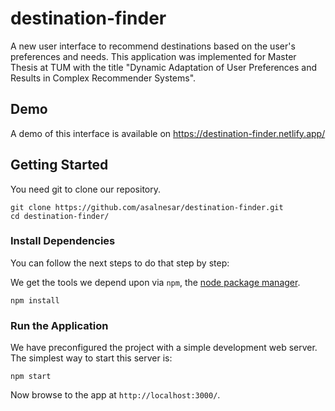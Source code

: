 # destination-finder
A new user interface to recommend destinations based on the user's preferences and needs. This application was implemented for Master Thesis at TUM with the title "Dynamic Adaptation of User Preferences and Results in Complex Recommender Systems". 

## Demo
A demo of this interface is available on https://destination-finder.netlify.app/
## Getting Started

You need git to clone our repository.

```
git clone https://github.com/asalnesar/destination-finder.git
cd destination-finder/
```

### Install Dependencies

You can follow the next steps to do that step by step:


We get the tools we depend upon via `npm`, the [node package manager](https://www.npmjs.com).

```
npm install
```

### Run the Application

We have preconfigured the project with a simple development web server.  The simplest way to start
this server is:

```
npm start
```

Now browse to the app at `http://localhost:3000/`.
